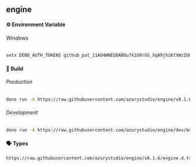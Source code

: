 ## engine

#### ⚙️ Environment Variable

###### Windows

```bash
setx DENO_AUTH_TOKENS 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@raw.githubusercontent.com
```

#### 👷 Build

###### Production

```bash
deno run -A https://raw.githubusercontent.com/azurystudio/engine/v0.1.6/build.ts
```

###### Development

```bash
deno run -A https://raw.githubusercontent.com/azurystudio/engine/dev/build.ts
```

#### 🗣️ Types

```
https://raw.githubusercontent.com/azurystudio/engine/v0.1.6/engine.d.ts
```
